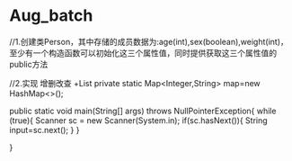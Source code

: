# Aug_batch

//1.创建类Person，其中存储的成员数据为:age(int),sex(boolean),weight(int)，至少有一个构造函数可以初始化这三个属性值，同时提供获取这三个属性值的public方法

//2.实现  增删改查 +List
private static Map<Integer,String> map=new HashMap<>();


public static void main(String[] args) throws NullPointerException{
    while (true){
        Scanner sc = new Scanner(System.in);
        if(sc.hasNext()){
            String input=sc.next();
        }
    }


}
